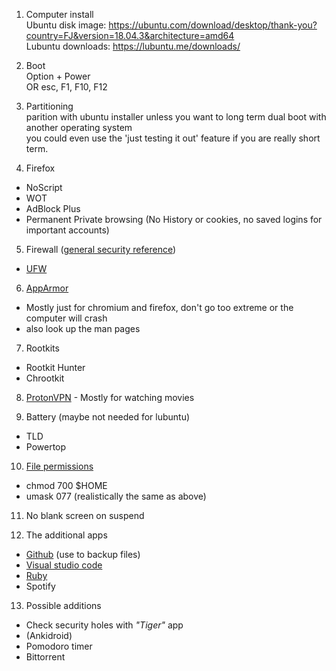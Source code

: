 1. Computer install  
Ubuntu disk image: https://ubuntu.com/download/desktop/thank-you?country=FJ&version=18.04.3&architecture=amd64  
Lubuntu downloads: https://lubuntu.me/downloads/

2. Boot  
Option + Power  
OR esc, F1, F10, F12  

3. Partitioning  
parition with ubuntu installer unless you want to long term dual boot with another operating system  
you could even use the 'just testing it out' feature if you are really short term.

4. Firefox  
* NoScript  
* WOT  
* AdBlock Plus  
* Permanent Private browsing  (No History or cookies, no saved logins for important accounts)

5. Firewall  ([general security reference](https://wiki.ubuntu.com/BasicSecurity))
* [UFW](https://wiki.ubuntu.com/BasicSecurity/Firewall)

6. [AppArmor](https://ubuntuforums.org/showthread.php?t=1008906)
* Mostly just for chromium and firefox, don't go too extreme or the computer will crash
* also look up the man pages

7. Rootkits
* Rootkit Hunter
* Chrootkit

8. [ProtonVPN](https://github.com/ProtonVPN/protonvpn-cli-ng) - Mostly for watching movies

9. Battery (maybe not needed for lubuntu)
* TLD
* Powertop

10. [File permissions](https://help.ubuntu.com/community/FilePermissions)
* chmod 700 $HOME   
* umask 077 (realistically the same as above)

11. No blank screen on suspend

12. The additional apps
* [Github](https://www.theodinproject.com/courses/web-development-101/lessons/setting-up-git) (use to backup files)
* [Visual studio code](https://code.visualstudio.com)
* [Ruby](https://www.theodinproject.com/courses/web-development-101/lessons/installing-ruby)
* Spotify

13. Possible additions
* Check security holes with *"Tiger"* app
* (Ankidroid)
* Pomodoro timer
* Bittorrent


